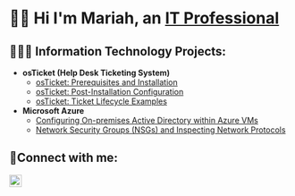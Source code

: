 <h1> 👋🏼 Hi I'm Mariah, an <a href="https://www.linkedin.com/in/mariahtalicuran/">IT Professional</a> </h1>

<h2>👩🏻‍💻 Information Technology Projects:</h2>

- <b>osTicket (Help Desk Ticketing System)</b>
  - [osTicket: Prerequisites and Installation](https://github.com/mariahtali/osticket-prereqs)
  - [osTicket: Post-Installation Configuration](https://github.com/mariahtali/post-install-config)
  - [osTicket: Ticket Lifecycle Examples](https://github.com/mariahtali/ticket-lifecycle)
- <b>Microsoft Azure</b>
  - [Configuring On-premises Active Directory within Azure VMs](https://github.com/mariahtali/configure-ad)
  - [Network Security Groups (NSGs) and Inspecting Network Protocols](https://github.com/mariahtali/azure-network-protocols)

<h2>🤳Connect with me:</h2>


[<img align="left" alt="Josh | LinkedIn" width="22px" src="https://cdn.jsdelivr.net/npm/simple-icons@v3/icons/linkedin.svg" />][linkedin]


[linkedin]: https://www.linkedin.com/in/mariahtalicuran/
